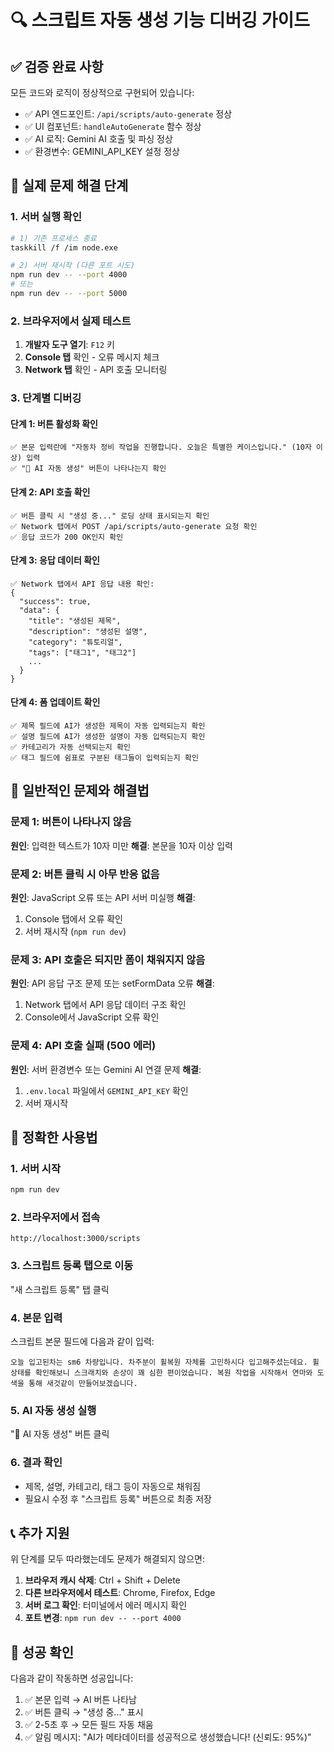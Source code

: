 # 🔍 스크립트 자동 생성 기능 디버깅 가이드

## ✅ 검증 완료 사항

모든 코드와 로직이 정상적으로 구현되어 있습니다:
- ✅ API 엔드포인트: `/api/scripts/auto-generate` 정상
- ✅ UI 컴포넌트: `handleAutoGenerate` 함수 정상  
- ✅ AI 로직: Gemini AI 호출 및 파싱 정상
- ✅ 환경변수: GEMINI_API_KEY 설정 정상

## 🚨 실제 문제 해결 단계

### 1. 서버 실행 확인

```bash
# 1) 기존 프로세스 종료
taskkill /f /im node.exe

# 2) 서버 재시작 (다른 포트 시도)
npm run dev -- --port 4000
# 또는
npm run dev -- --port 5000
```

### 2. 브라우저에서 실제 테스트

1. **개발자 도구 열기**: `F12` 키
2. **Console 탭** 확인 - 오류 메시지 체크
3. **Network 탭** 확인 - API 호출 모니터링

### 3. 단계별 디버깅

#### 단계 1: 버튼 활성화 확인
```
✅ 본문 입력란에 "자동차 정비 작업을 진행합니다. 오늘은 특별한 케이스입니다." (10자 이상) 입력
✅ "🤖 AI 자동 생성" 버튼이 나타나는지 확인
```

#### 단계 2: API 호출 확인
```
✅ 버튼 클릭 시 "생성 중..." 로딩 상태 표시되는지 확인
✅ Network 탭에서 POST /api/scripts/auto-generate 요청 확인
✅ 응답 코드가 200 OK인지 확인
```

#### 단계 3: 응답 데이터 확인
```
✅ Network 탭에서 API 응답 내용 확인:
{
  "success": true,
  "data": {
    "title": "생성된 제목",
    "description": "생성된 설명",
    "category": "튜토리얼",
    "tags": ["태그1", "태그2"]
    ...
  }
}
```

#### 단계 4: 폼 업데이트 확인
```
✅ 제목 필드에 AI가 생성한 제목이 자동 입력되는지 확인
✅ 설명 필드에 AI가 생성한 설명이 자동 입력되는지 확인
✅ 카테고리가 자동 선택되는지 확인
✅ 태그 필드에 쉼표로 구분된 태그들이 입력되는지 확인
```

## 🔧 일반적인 문제와 해결법

### 문제 1: 버튼이 나타나지 않음
**원인**: 입력한 텍스트가 10자 미만
**해결**: 본문을 10자 이상 입력

### 문제 2: 버튼 클릭 시 아무 반응 없음
**원인**: JavaScript 오류 또는 API 서버 미실행
**해결**: 
1. Console 탭에서 오류 확인
2. 서버 재시작 (`npm run dev`)

### 문제 3: API 호출은 되지만 폼이 채워지지 않음
**원인**: API 응답 구조 문제 또는 setFormData 오류
**해결**:
1. Network 탭에서 API 응답 데이터 구조 확인
2. Console에서 JavaScript 오류 확인

### 문제 4: API 호출 실패 (500 에러)
**원인**: 서버 환경변수 또는 Gemini AI 연결 문제
**해결**:
1. `.env.local` 파일에서 `GEMINI_API_KEY` 확인
2. 서버 재시작

## 🎯 정확한 사용법

### 1. 서버 시작
```bash
npm run dev
```

### 2. 브라우저에서 접속
```
http://localhost:3000/scripts
```

### 3. 스크립트 등록 탭으로 이동
"새 스크립트 등록" 탭 클릭

### 4. 본문 입력
스크립트 본문 필드에 다음과 같이 입력:
```
오늘 입고된차는 sm6 차량입니다. 차주분이 휠복원 자체를 고민하시다 입고해주셨는데요. 휠 상태를 확인해보니 스크래치와 손상이 꽤 심한 편이었습니다. 복원 작업을 시작해서 연마와 도색을 통해 새것같이 만들어보겠습니다.
```

### 5. AI 자동 생성 실행
"🤖 AI 자동 생성" 버튼 클릭

### 6. 결과 확인
- 제목, 설명, 카테고리, 태그 등이 자동으로 채워짐
- 필요시 수정 후 "스크립트 등록" 버튼으로 최종 저장

## 📞 추가 지원

위 단계를 모두 따라했는데도 문제가 해결되지 않으면:

1. **브라우저 캐시 삭제**: Ctrl + Shift + Delete
2. **다른 브라우저에서 테스트**: Chrome, Firefox, Edge
3. **서버 로그 확인**: 터미널에서 에러 메시지 확인
4. **포트 변경**: `npm run dev -- --port 4000`

## 🎉 성공 확인

다음과 같이 작동하면 성공입니다:

1. ✅ 본문 입력 → AI 버튼 나타남
2. ✅ 버튼 클릭 → "생성 중..." 표시
3. ✅ 2-5초 후 → 모든 필드 자동 채움
4. ✅ 알림 메시지: "AI가 메타데이터를 성공적으로 생성했습니다! (신뢰도: 95%)"